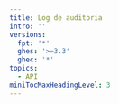 ```yaml
---
title: Log de auditoria
intro: ''
versions:
  fpt: '*'
  ghes: '>=3.3'
  ghec: '*'
topics:
  - API
miniTocMaxHeadingLevel: 3
---
```


